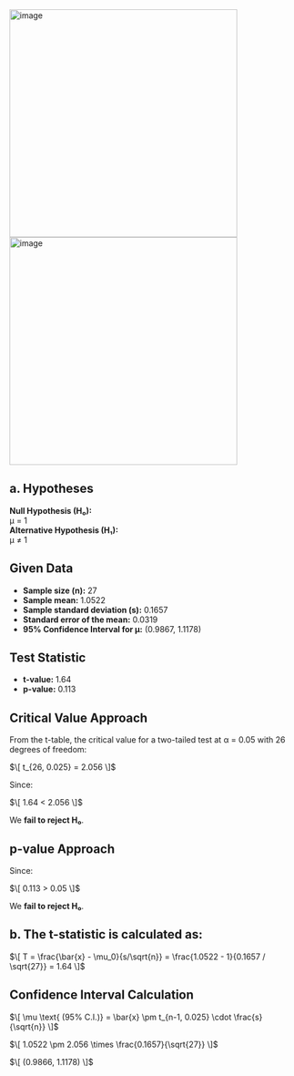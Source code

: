 <img width="400" alt="image" src="https://github.com/user-attachments/assets/496672e8-b89c-4dba-af80-dcde42aa13fa" />
<img width="400" alt="image" src="https://github.com/user-attachments/assets/3fa9d6a2-76b4-4903-9a1f-6f55772f80f6" />

## a. Hypotheses
**Null Hypothesis (H₀):**  
μ = 1  
**Alternative Hypothesis (H₁):**  
μ ≠ 1  

## Given Data
- **Sample size (n):** 27  
- **Sample mean:** 1.0522  
- **Sample standard deviation (s):** 0.1657  
- **Standard error of the mean:** 0.0319  
- **95% Confidence Interval for μ:** (0.9867, 1.1178)  

## Test Statistic
- **t-value:** 1.64  
- **p-value:** 0.113  

## Critical Value Approach
From the t-table, the critical value for a two-tailed test at α = 0.05 with 26 degrees of freedom:

$\[ t_{26, 0.025} = 2.056 \]$

Since:

$\[ 1.64 < 2.056 \]$

We **fail to reject H₀**.

## p-value Approach
Since:

$\[ 0.113 > 0.05 \]$

We **fail to reject H₀**.

## b. The t-statistic is calculated as:  

$\[ T = \frac{\bar{x} - \mu_0}{s/\sqrt{n}} = \frac{1.0522 - 1}{0.1657 / \sqrt{27}} = 1.64 \]$  

## Confidence Interval Calculation
$\[ \mu \text{ (95% C.I.)} = \bar{x} \pm t_{n-1, 0.025} \cdot \frac{s}{\sqrt{n}} \]$

$\[ 1.0522 \pm 2.056 \times \frac{0.1657}{\sqrt{27}} \]$

$\[ (0.9866, 1.1178) \]$


